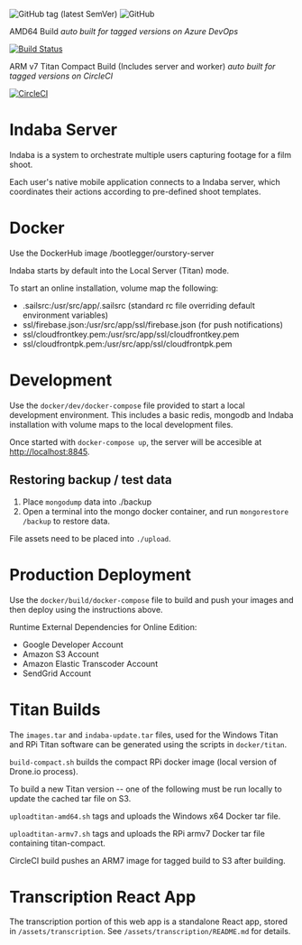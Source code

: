 ![GitHub tag (latest SemVer)](https://img.shields.io/github/tag/our-story-media/ourstory-server.svg) ![GitHub](https://img.shields.io/github/license/our-story-media/ourstory-server.svg)

AMD64 Build
_auto built for tagged versions on Azure DevOps_

[![Build Status](https://dev.azure.com/ourstorytitan/OurStoryBuilds/_apis/build/status/our-story-media.ourstory-server?branchName=master)](https://dev.azure.com/ourstorytitan/OurStoryBuilds/_build/latest?definitionId=10&branchName=master)

ARM v7 Titan Compact Build (Includes server and worker)
_auto built for tagged versions on CircleCI_

[![CircleCI](https://circleci.com/gh/our-story-media/ourstory-server/tree/rpioutputcontrols.svg?style=svg)](https://circleci.com/gh/our-story-media/ourstory-server/tree/rpioutputcontrols)

# Indaba Server

Indaba is a system to orchestrate multiple users capturing footage for a film shoot.

Each user's native mobile application connects to a Indaba server, which coordinates their actions according to pre-defined shoot templates.

# Docker

Use the DockerHub image /bootlegger/ourstory-server

Indaba starts by default into the Local Server (Titan) mode.

To start an online installation, volume map the following:

- .sailsrc:/usr/src/app/.sailsrc (standard rc file overriding default environment variables)
- ssl/firebase.json:/usr/src/app/ssl/firebase.json (for push notifications)
- ssl/cloudfrontkey.pem:/usr/src/app/ssl/cloudfrontkey.pem
- ssl/cloudfrontpk.pem:/usr/src/app/ssl/cloudfrontpk.pem

# Development

Use the `docker/dev/docker-compose` file provided to start a local development environment. This includes a basic redis, mongodb and Indaba installation with volume maps to the local development files.

Once started with `docker-compose up`, the server will be accesible at [http://localhost:8845]().

## Restoring backup / test data

1. Place `mongodump` data into ./backup
2. Open a terminal into the mongo docker container, and run `mongorestore /backup` to restore data.

File assets need to be placed into `./upload`.

# Production Deployment

Use the `docker/build/docker-compose` file to build and push your images and then deploy using the instructions above.

Runtime External Dependencies for Online Edition:

- Google Developer Account
- Amazon S3 Account
- Amazon Elastic Transcoder Account
- SendGrid Account

# Titan Builds

The `images.tar` and `indaba-update.tar` files, used for the Windows Titan and RPi Titan software can be generated using the scripts in `docker/titan`.

`build-compact.sh` builds the compact RPi docker image (local version of Drone.io process).

To build a new Titan version -- one of the following must be run locally to update the cached tar file on S3.

`uploadtitan-amd64.sh` tags and uploads the Windows x64 Docker tar file.

`uploadtitan-armv7.sh` tags and uploads the RPi armv7 Docker tar file containing titan-compact.

CircleCI build pushes an ARM7 image for tagged build to S3 after building.

# Transcription React App

The transcription portion of this web app is a standalone React app, stored in `/assets/transcription`. See `/assets/transcription/README.md` for details.
